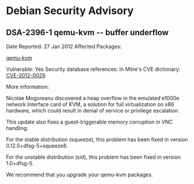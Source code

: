
Debian Security Advisory
========================


DSA-2396-1 qemu-kvm -- buffer underflow
---------------------------------------



Date Reported:
27 Jan 2012
Affected Packages:

[qemu-kvm](https://packages.debian.org/src:qemu-kvm)

Vulnerable:
Yes
Security database references:
In Mitre's CVE dictionary: [CVE-2012-0029](https://security-tracker.debian.org/tracker/CVE-2012-0029).  

More information:

Nicolae Mogoreanu discovered a heap overflow in the emulated e1000e
network interface card of KVM, a solution for full virtualization on
x86 hardware, which could result in denial of service or privilege
escalation.


This update also fixes a guest-triggerable memory corruption in
VNC handling.


For the stable distribution (squeeze), this problem has been fixed in
version 0.12.5+dfsg-5+squeeze8. 


For the unstable distribution (sid), this problem has been fixed in
version 1.0+dfsg-5.


We recommend that you upgrade your qemu-kvm packages.






